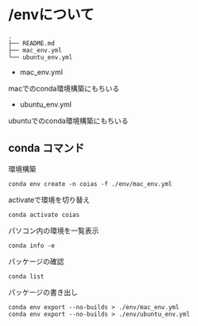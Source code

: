 # /envについて

```
.
├── README.md
├── mac_env.yml
└── ubuntu_env.yml
```

* mac_env.yml

macでのconda環境構築にもちいる

* ubuntu_env.yml

ubuntuでのconda環境構築にもちいる

## conda コマンド

環境構築

```
conda env create -n coias -f ./env/mac_env.yml
```

activateで環境を切り替え

```
conda activate coias
```

パソコン内の環境を一覧表示

```
conda info -e
```

パッケージの確認

```
conda list
```

パッケージの書き出し

```
conda env export --no-builds > ./env/mac_env.yml
conda env export --no-builds > ./env/ubuntu_env.yml
```